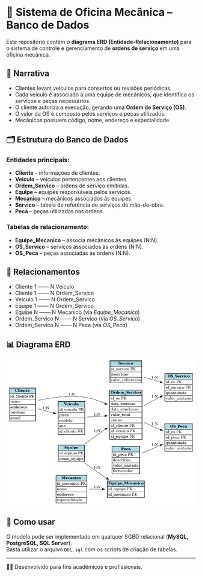 
# 🔧 Sistema de Oficina Mecânica – Banco de Dados

Este repositório contém o **diagrama ERD (Entidade-Relacionamento)** para o sistema de controle e gerenciamento de **ordens de serviço** em uma oficina mecânica.

## 📖 Narrativa
- Clientes levam veículos para consertos ou revisões periódicas.  
- Cada veículo é associado a uma equipe de mecânicos, que identifica os serviços e peças necessários.  
- O cliente autoriza a execução, gerando uma **Ordem de Serviço (OS)**.  
- O valor da OS é composto pelos serviços e peças utilizados.  
- Mecânicos possuem código, nome, endereço e especialidade.  

## 🗂 Estrutura do Banco de Dados

### Entidades principais:
- **Cliente** – informações de clientes.  
- **Veiculo** – veículos pertencentes aos clientes.  
- **Ordem_Servico** – ordens de serviço emitidas.  
- **Equipe** – equipes responsáveis pelos serviços.  
- **Mecanico** – mecânicos associados às equipes.  
- **Servico** – tabela de referência de serviços de mão-de-obra.  
- **Peca** – peças utilizadas nas ordens.  

### Tabelas de relacionamento:
- **Equipe_Mecanico** – associa mecânicos às equipes (N:N).  
- **OS_Servico** – serviços associados às ordens (N:N).  
- **OS_Peca** – peças associadas às ordens (N:N).  

## 🔗 Relacionamentos
- Cliente 1 ─── N Veiculo  
- Cliente 1 ─── N Ordem_Servico  
- Veiculo 1 ─── N Ordem_Servico  
- Equipe 1 ─── N Ordem_Servico  
- Equipe N ─── N Mecanico (via *Equipe_Mecanico*)  
- Ordem_Servico N ─── N Servico (via *OS_Servico*)  
- Ordem_Servico N ─── N Peca (via *OS_Peca*)  

## 📊 Diagrama ERD
![Diagrama ERD](ERD_Oficina.png)

## 🚀 Como usar
O modelo pode ser implementado em qualquer SGBD relacional (**MySQL, PostgreSQL, SQL Server**).  
Basta utilizar o arquivo `DDL.sql` com os scripts de criação de tabelas.  

---

👨‍💻 Desenvolvido para fins acadêmicos e profissionais.
